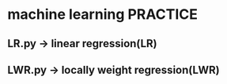 
# machine learning PRACTICE

## LR.py -> linear regression(LR)

## LWR.py -> locally weight regression(LWR)